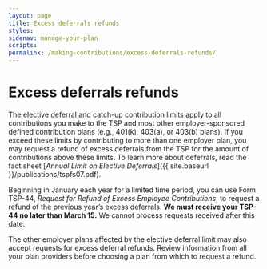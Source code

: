 ```yaml
---
layout: page
title: Excess deferrals refunds
styles:
sidenav: manage-your-plan
scripts:
permalink: /making-contributions/excess-deferrals-refunds/
---
```


# Excess deferrals refunds

The elective deferral and catch-up contribution limits apply to all contributions you make to the TSP and most other employer-sponsored defined contribution plans (e.g., 401(k), 403(a), or 403(b) plans). If you exceed these limits by contributing to more than one employer plan, you may request a refund of excess deferrals from the TSP for the amount of contributions above these limits. To learn more about deferrals, read the fact sheet [_Annual Limit on Elective Deferrals_]({{ site.baseurl }}/publications/tspfs07.pdf).

Beginning in January each year for a limited time period, you can use Form TSP-44, _Request for Refund of Excess Employee Contributions_, to request a refund of the previous year’s excess deferrals. **We must receive your TSP-44 no later than March 15.** We cannot process requests received after this date.

The other employer plans affected by the elective deferral limit may also accept requests for excess deferral refunds. Review information from all your plan providers before choosing a plan from which to request a refund.
